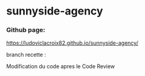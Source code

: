 # sunnyside-agency

### Github page:
https://ludoviclacroix82.github.io/sunnyside-agency/

branch recette :

Modification du code apres le Code Review
